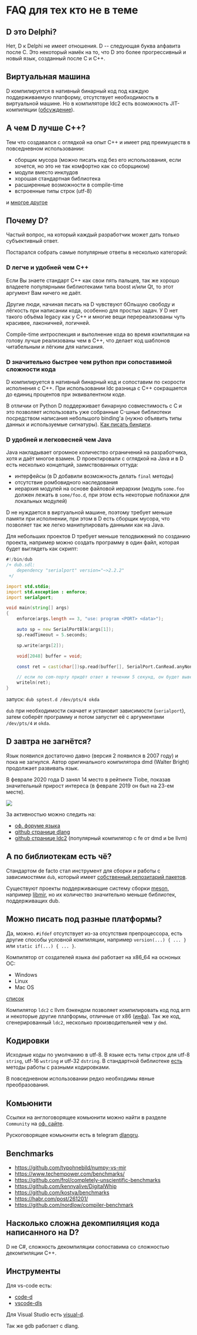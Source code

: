 # FAQ для тех кто не в теме

## D это Delphi?

Нет, D к Delphi не имеет отношения. D -- следующая буква алфавита после C.
Это некоторый намёк на то, что D это более прогрессивный и новый язык,
созданный после C и C++.

## Виртуальная машина

D компилируется в нативный бинарный код под каждую поддерживаемую платформу,
отсутствует необходимость в виртуальной машине. Но в компиляторе ldc2 есть
возможность JIT-компиляции ([обсуждение](https://forum.dlang.org/thread/bskpxhrqyfkvaqzoospx@forum.dlang.org)).

## А чем D лучше С++?

Тем что создавался с оглядкой на опыт C++ и имеет ряд преимуществ в повседневном
использовании: 
* сборщик мусора (можно писать код без его использования, если хочется, но это не так комфортно как со сборщиком)
* модули вместо инклудов
* хорошая стандартная библиотека
* расширенные возможности в compile-time
* встроенные типы строк (utf-8)

и [многое другое](https://dlang.org/comparison.html)

## Почему D?

Частый вопрос, на который каждый разработчик может дать только субъективный ответ.

Постарался собрать самые популярные ответы в несколько категорий:

### D легче и удобней чем C++

Если Вы знаете стандарт C++ как свои пять пальцев, так же хорошо владеете популярными
библиотеками типа boost и/или Qt, то этот аргумент Вам ничего не даёт.

Другие люди, начиная писать на D чувствуют бОльшую свободу и лёгкость при
написании кода, особенно для простых задач. У D нет такого объёма legacy как у
C++ и многие вещи перереализованы чуть красивее, лаконичней, логичней.

Compile-time интроспекция и выполнение кода во время компиляции на голову лучше
реализованы чем в C++, что делает код шаблонов читабельным и лёгким для написания.

### D значительно быстрее чем python при сопоставимой сложности кода

D компилируется в нативный бинарный код и сопоставим по скорости исполнения с С++.
При использовании ldc разница с С++ сокращается до единиц процентов при эквивалентном коде.

В отличии от Python D поддерживает бинарную совместимость с C и это позволяет использовать
уже собранные C-шные библиотеки посредством написания небольшого binding'а (нужно объявить
типы данных и используемые сигнатуры). [Как писать биндиги](bindings.md).

### D удобней и легковесней чем Java

Java накладывает огромное количество ограничений на разработчика, хотя и даёт
многое взамен. D проектировали с оглядкой на Java и в D есть несколько концепций,
заимствованных оттуда:

* интерфейсы (в D добавили возможность делать `final` методы)
* отсутствие ромбовидного наследования
* иерархия модулей на основе файловой иерархии (модуль `some.foo` должен лежать в `some/foo.d`, при этом
  есть некоторые поблажки для локальных модулей)

D не нуждается в виртуальной машине, поэтому требует меньше памяти при исполнении,
при этом в D есть сборщик мусора, что позволяет так же легко манипулировать данными
как на Java.

Для небольших проектов D требует меньше телодвижений по созданию проекта, например
можно создать программу в один файл, которая будет выглядеть как скрипт:

```d
#!/bin/dub
/+ dub.sdl:
    dependency "serialport" version="~>2.2.2"
 +/

import std.stdio;
import std.exception : enforce;
import serialport;

void main(string[] args)
{
    enforce(args.length == 3, "use: program <PORT> <data>");

    auto sp = new SerialPortBlk(args[1]);
    sp.readTimeout = 5.seconds;

    sp.write(args[2]);

    void[2048] buffer = void;

    const ret = cast(char[])sp.read(buffer[], SerialPort.CanRead.anyNonZero);

    // если по com-порту придёт ответ в течении 5 секунд, он будет выведен на экран
    writeln(ret);
}
```

запуск: `dub sptest.d /dev/pts/4 okda`

`dub` при необходимости скачает и установит зависимости (`serialport`), затем
соберёт программу и потом запустит её с аргументами `/dev/pts/4` и `okda`.

## D завтра не загнётся?

Язык появился достаточно давно (версия 2 появился в 2007 году) и пока не загнулся.
Автор оригинального компилятора dmd (Walter Bright) продолжает развивать язык.

В феврале 2020 года D занял 14 место в рейтинге Tiobe, показав значительный прирост
интереса (в феврале 2019 он был на 23-ем месте).

![](../img/tiobe_feb_2020.png)

За активностью можно следить на:
* [оф. форуме языка](https://forum.dlang.org/group/announce)
* [github странице dlang](https://github.com/dlang)
* [github странице ldc2](https://github.com/ldc-developers/ldc) (популярный компилятор с fe от dmd и be llvm)

## А по библиотекам есть чё?

Стандартом de facto стал инструмент для сборки и работы с зависимостями `dub`,
который имеет [собственный репозитарий пакетов](http://code.dlang.org/).

Существуют проекты поддерживающие систему сборки [meson](https://mesonbuild.com/D.html),
например [libmir](https://github.com/libmir), но их количество значительно меньше
библиотек, поддерживащих dub.

## Можно писать под разные платформы?

Да, можно. `#ifdef` отсутствует из-за отсутствия препроцессора, есть другие способы
условной компиляции, например `version(...) { ... }` или `static if(...) { ... }`.

Компилятор от создателей языка `dmd` работает на x86_64 на осноных ОС:
* Windows
* Linux
* Mac OS

[список](https://dlang.org/download.html)

Компилятор `ldc2` с llvm бэкендом позволяет компилировать код под arm и некоторые другие
платформы, отличные от x86 ([инфа](https://wiki.dlang.org/Cross-compiling_with_LDC)).
Так же код, сгенерированный `ldc2`, несколько производительней чем у `dmd`.

## Кодировки

Исходные коды по умолчанию в utf-8. В языке есть типы строк для utf-8 `string`,
utf-16 `wstring` и utf-32 `dstring`. В стандартной библиотеке 
[есть](https://dlang.org/phobos/std_utf.html) методы работы с разными кодировками.

В повседневном использовании редко необходимы явные преобразования.

## Комьюнити

Ссылки на англоговорящее комьюнити можно найти в разделе `Community` на
[оф. сайте](https://dlang.org/).

Рускоговорящее комьюнити есть в telegram [dlangru](https://t.me/dlangru).

## Benchmarks

* https://github.com/typohnebild/numpy-vs-mir
* https://www.techempower.com/benchmarks/
* https://github.com/frol/completely-unscientific-benchmarks
* https://github.com/kennyalive/DigitalWhip
* https://github.com/kostya/benchmarks
* https://habr.com/post/261201/
* https://github.com/nordlow/compiler-benchmark

## Насколько сложна декомпиляция кода написанного на D?

D не C#, сложность декомпиляции сопоставима со сложностью декомпиляции C++.

## Инструменты

Для vs-code есть:

* [code-d](https://marketplace.visualstudio.com/items?itemName=webfreak.code-d)
* [vscode-dls](https://marketplace.visualstudio.com/items?itemName=LaurentTreguier.vscode-dls)

Для Visual Studio есть [visual-d](https://github.com/dlang/visuald).

Так же gdb работает с dlang.
